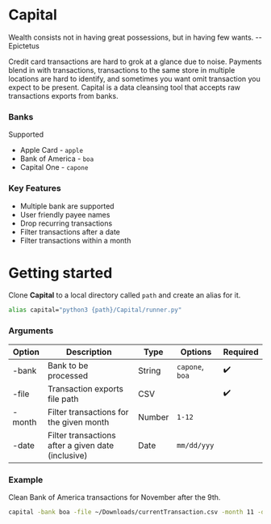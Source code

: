 # Capital
Wealth consists not in having great possessions, but in having few wants. --Epictetus

Credit card transactions are hard to grok at a glance due to noise. Payments blend in with transactions, transactions to the same store in multiple locations are hard to identify, and sometimes you want omit transaction you expect to be present. Capital is a data cleansing tool that accepts raw transactions exports from banks.

### __Banks__
Supported
- Apple Card - `apple`
- Bank of America - `boa`
- Capital One - `capone`
  
### __Key Features__

- Multiple bank are supported
- User friendly payee names
- Drop recurring transactions
- Filter transactions after a date
- Filter transactions within a month

# __Getting started__
Clone __Capital__ to a local directory called `path` and create an alias for it. 
```bash
alias capital="python3 {path}/Capital/runner.py"
```

### Arguments
| Option | Description |  Type  |  Options  | Required |
| ------ | ----------- | ------ | -------- | --- |
| -bank  | Bank to be processed | String | `capone`, `boa` | ✔️ |
| -file  | Transaction exports file path | CSV | | ✔️ |
| -month | Filter transactions for the given month | Number | `1-12` |  |
| -date | Filter transactions after a given date (inclusive) | Date | `mm/dd/yyy` |  |

### Example
Clean Bank of America transactions for November after the 9th.
```bash
capital -bank boa -file ~/Downloads/currentTransaction.csv -month 11 -date 11/9/2021
```




